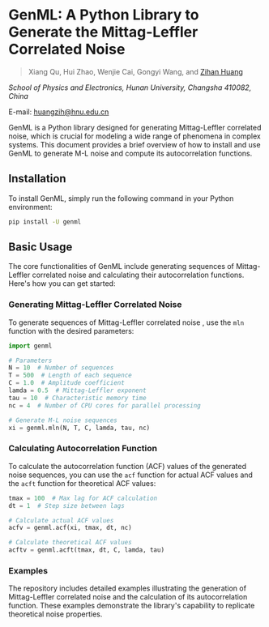 # GenML: A Python Library to Generate the Mittag-Leffler Correlated Noise

> Xiang Qu, Hui Zhao, Wenjie Cai, Gongyi Wang, and [Zihan Huang](https://grzy.hnu.edu.cn/site/index/huangzihan)

*School of Physics and Electronics, Hunan University, Changsha 410082, China*

E-mail: huangzih@hnu.edu.cn

GenML is a Python library designed for generating Mittag-Leffler correlated noise, which is crucial for modeling a wide range of phenomena in complex systems. This document provides a brief overview of how to install and use GenML to generate M-L noise and compute its autocorrelation functions.

## Installation

To install GenML, simply run the following command in your Python environment:

```bash
pip install -U genml
```

## Basic Usage

The core functionalities of GenML include generating sequences of Mittag-Leffler correlated noise and calculating their autocorrelation functions. Here's how you can get started:

### Generating Mittag-Leffler Correlated Noise

To generate sequences of Mittag-Leffler correlated noise , use the `mln` function with the desired parameters:

```python
import genml

# Parameters
N = 10  # Number of sequences
T = 500  # Length of each sequence
C = 1.0  # Amplitude coefficient
lamda = 0.5  # Mittag-Leffler exponent
tau = 10  # Characteristic memory time
nc = 4  # Number of CPU cores for parallel processing

# Generate M-L noise sequences
xi = genml.mln(N, T, C, lamda, tau, nc)
```

### Calculating Autocorrelation Function

To calculate the autocorrelation function (ACF) values of the generated noise sequences, you can use the `acf` function for actual ACF values and the `acft` function for theoretical ACF values:

```python
tmax = 100  # Max lag for ACF calculation
dt = 1  # Step size between lags

# Calculate actual ACF values
acfv = genml.acf(xi, tmax, dt, nc)

# Calculate theoretical ACF values
acftv = genml.acft(tmax, dt, C, lamda, tau)
```

### Examples

The repository includes detailed examples illustrating the generation of Mittag-Leffler correlated noise and the calculation of its autocorrelation function. These examples demonstrate the library's capability to replicate theoretical noise properties.
